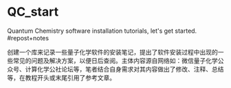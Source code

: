 # QC_start
Quantum Chemistry software installation tutorials, let's get started. #repost+notes

创建一个库来记录一些量子化学软件的安装笔记，提出了软件安装过程中出现的一些常见的问题及解决方案，以便日后查阅。主体内容源自网络如：微信量子化学公众号、计算化学公社论坛等，笔者结合自身需求对其内容做出了修改、注释、总结等，在教程开头或末尾引用了参考文章。
